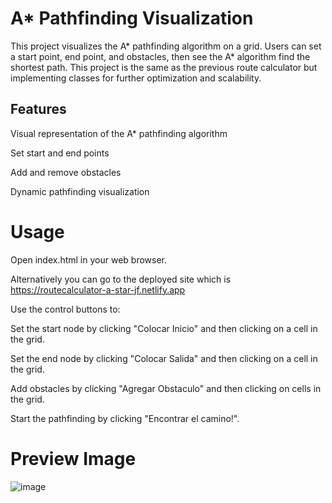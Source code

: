 # A* Pathfinding Visualization
This project visualizes the A* pathfinding algorithm on a grid. Users can set a start point, end point, and obstacles, then see the A* algorithm find the shortest path.
This project is the same as the previous route calculator but implementing classes for further optimization and scalability.

## Features

Visual representation of the A* pathfinding algorithm

Set start and end points

Add and remove obstacles

Dynamic pathfinding visualization

# Usage

Open index.html in your web browser. 

Alternatively you can go to the deployed site which is https://routecalculator-a-star-jf.netlify.app

Use the control buttons to:

Set the start node by clicking "Colocar Inicio" and then clicking on a cell in the grid.

Set the end node by clicking "Colocar Salida" and then clicking on a cell in the grid.

Add obstacles by clicking "Agregar Obstaculo" and then clicking on cells in the grid.

Start the pathfinding by clicking "Encontrar el camino!".

# Preview Image
![image](https://github.com/Joelft94/Route-calculator/assets/107083554/7321514a-a5b4-457e-ad88-c67d47360121)



